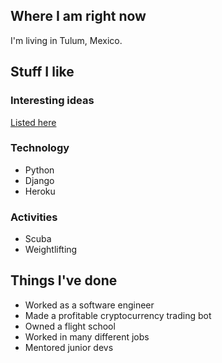 ## Where I am right now
I'm living in Tulum, Mexico.
## Stuff I like
### Interesting ideas
[Listed here](/ideas)

### Technology
 * Python
 * Django
 * Heroku

### Activities
 * Scuba
 * Weightlifting
 
## Things I've done
 * Worked as a software engineer
 * Made a profitable cryptocurrency trading bot
 * Owned a flight school
 * Worked in many different jobs
 * Mentored junior devs
